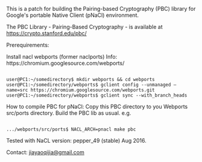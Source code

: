 This is a patch for building the Pairing-based Cryptography (PBC) library for Google's portable Native Client (pNaCl) environment. 

The PBC Library - Pairing-Based Cryptography - is available at
https://crypto.stanford.edu/pbc/


<p>Prerequirements:</p>
Install nacl webports (former naclports)
Info: https://chromium.googlesource.com/webports/
<pre><code>
user@PC1:~/somedirectory$ mkdir webports && cd webports
user@PC1:~/somedirectory/webports$ gclient config --unmanaged –name=src https://chromium.googlesource.com/webports.git
user@PC1:~/somedirectory/webports$ gclient sync --with_branch_heads
</code></pre>

How to compile PBC for pNaCl:
Copy this PBC directory to you Webports src/ports directory.
Build the PBC lib as usual. e.g. 

<pre><code>
.../webports/src/ports$ NACL_ARCH=pnacl make pbc 
</code></pre>

Tested with NaCL version: pepper_49 (stable) Aug 2016.

Contact: jiayaoqijia@gmail.com

